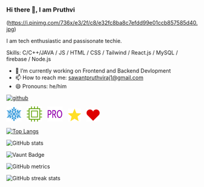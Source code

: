 ### Hi there 👋, I am Pruthvi



(https://i.pinimg.com/736x/e3/2f/c8/e32fc8ba8c7efdd99e01ccb857585d40.jpg)

I am tech enthusiastic and passisonate techie.

Skills: C/C++/JAVA / JS / HTML / CSS / Tailwind / React.js / MySQL / firebase / Node.js

- 🔭 I’m currently working on Frontend and Backend Devlopment 
- 📫 How to reach me: sawantpruthviraj1@gmail.com 
- 😄 Pronouns: he/him 


[<img src='https://cdn.jsdelivr.net/npm/simple-icons@3.0.1/icons/github.svg' alt='github' height='40'>](https://github.com/Pruthviraj-sawant)  

<a href='https://archiveprogram.github.com/'><img src='https://raw.githubusercontent.com/acervenky/animated-github-badges/master/assets/acbadge.gif' width='40' height='40'></a> <a href='https://docs.github.com/en/developers'><img src='https://raw.githubusercontent.com/acervenky/animated-github-badges/master/assets/devbadge.gif' width='40' height='40'></a> <a href='https://github.com/pricing'><img src='https://raw.githubusercontent.com/acervenky/animated-github-badges/master/assets/pro.gif' width='40' height='40'></a> <a href='https://stars.github.com/'><img src='https://raw.githubusercontent.com/acervenky/animated-github-badges/master/assets/starbadge.gif' width='35' height='35'></a> <a href='https://docs.github.com/en/github/supporting-the-open-source-community-with-github-sponsors'><img src='https://raw.githubusercontent.com/acervenky/animated-github-badges/master/assets/sponsorbadge.gif' width='35' height='35'></a> 

[![Top Langs](https://github-readme-stats.vercel.app/api/top-langs/?username=Pruthviraj-sawant)](https://github.com/anuraghazra/github-readme-stats)

![GitHub stats](https://github-readme-stats.vercel.app/api?username=Pruthviraj-sawant&show_icons=true)  

![Vaunt Badge](https://api.vaunt.dev/v1/github/entities/Pruthviraj-sawant/contributions?format=svg&private=false)  

![GitHub metrics](https://metrics.lecoq.io/Pruthviraj-sawant)  

![GitHub streak stats](https://streak-stats.demolab.com/?user=Pruthviraj-sawant)  

